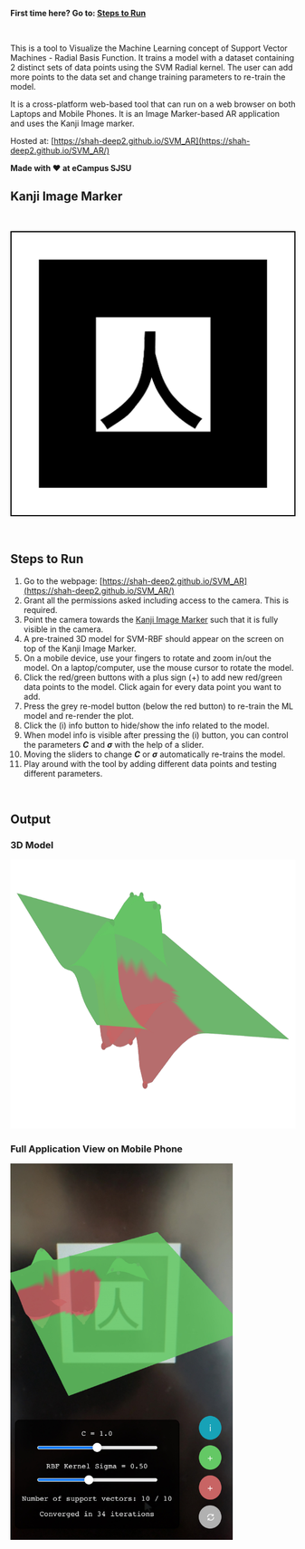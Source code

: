 <!-- # AR-ML Fusion -->

**First time here? Go to: [Steps to Run](#steps-to-run)**
  
<br />

This is a tool to Visualize the Machine Learning concept of Support Vector Machines - Radial Basis Function. It trains a model with a dataset containing 2 distinct sets of data points using the SVM Radial kernel. The user can add more points to the data set and change training parameters to re-train the model. 

It is a cross-platform web-based tool that can run on a web browser on both Laptops and Mobile Phones. It is an Image Marker-based AR application and uses the Kanji Image marker.

Hosted at: [https://shah-deep2.github.io/SVM_AR](https://shah-deep2.github.io/SVM_AR/)
 
**Made with ❤️ at eCampus SJSU**


## Kanji Image Marker 

<br />


![Kanji Image](./media/kanji_image_marker.png)

<br />

## Steps to Run

1. Go to the webpage: [https://shah-deep2.github.io/SVM_AR](https://shah-deep2.github.io/SVM_AR/)
2. Grant all the permissions asked including access to the camera. This is required.
3. Point the camera towards the [Kanji Image Marker](#kanji-image-marker) such that it is fully visible in the camera.
4. A pre-trained 3D model for SVM-RBF should appear on the screen on top of the Kanji Image Marker.
5. On a mobile device, use your fingers to rotate and zoom in/out the model. On a laptop/computer, use the mouse cursor to rotate the model.
6. Click the red/green buttons with a plus sign (+) to add new red/green data points to the model. Click again for every data point you want to add.
7. Press the grey re-model button (below the red button) to re-train the ML model and re-render the plot.
8. Click the (i) info button to hide/show the info related to the model.
9. When model info is visible after pressing the (i) button, you can control the parameters _**C**_ and _**σ**_ with the help of a slider.
10. Moving the sliders to change _**C**_ or _**σ**_ automatically re-trains the model.
11. Play around with the tool by adding different data points and testing different parameters.

<br />

## Output

### 3D Model

<!-- ![model](./media/model_image.png) -->
<img src="./media/model_image.png" alt="model" width="734.5" height="474.5" />
 


### Full Application View on Mobile Phone

<!-- ![full_app](./media/full_ss.jpg) -->
<img src="./media/full_ss.jpg" alt="full_app" width="393" height="665" />
